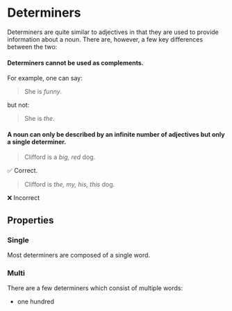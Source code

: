 # Determiners
<!-- +elementInfo -->
<!-- !determiner -->
Determiners are quite similar to adjectives in that they are used to provide information about a noun. There are, however, a few key differences between the two:
#### Determiners cannot be used as complements.
For example, one can say:
> She is *funny*.

but not:

> She is *the*.

#### A noun can only be described by an infinite number of adjectives but only a single determiner.
> Clifford is a *big, red* dog.
<!-- .caption -->
✅ Correct.

> Clifford is *the, my, his, this* dog.
<!-- .caption -->
❌ Incorrect

<!-- !determiner -->

## Properties
<!-- +propertySummary -->

### Single
Most determiners are composed of a single word.

### Multi
There are a few determiners which consist of multiple words:
- one hundred